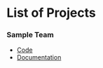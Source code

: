 # List of Projects

### Sample Team

- [Code](https://github.com/armorsun/AmplifiQation)
- [Documentation](https://sunny-hsieh.medium.com/2023-iquhack-covalent-x-ibm-challenge-e22d799abd80)
